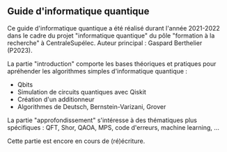 ## Guide d'informatique quantique

Ce guide d'informatique quantique a été réalisé durant l'année 2021-2022 dans le cadre du projet "informatique quantique" du pôle "formation à la recherche" à CentraleSupélec.
Auteur principal : Gaspard Berthelier (P2023).

La partie "introduction" comporte les bases théoriques et pratiques pour apréhender les algorithmes simples d'informatique quantique :
- Qbits
- Simulation de circuits quantiques avec Qiskit
- Création d'un additionneur
- Algorithmes de Deutsch, Bernstein-Varizani, Grover

La partie "approfondissement" s'intéresse à des thématiques plus spécifiques :
QFT, Shor, QAOA, MPS, code d'erreurs, machine learning, ...

Cette partie est encore en cours de (ré)écriture.
